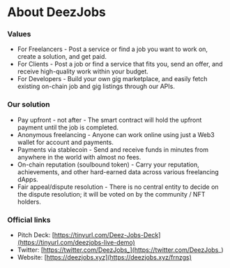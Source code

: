 # About DeezJobs

### Values
* For Freelancers - Post a service or find a job you want to work on, create a solution, and get paid.
* For Clients - Post a job or find a service that fits you, send an offer, and receive high-quality work within your budget.
* For Developers - Build your own gig marketplace, and easily fetch existing on-chain job and gig listings through our APIs.

### Our solution
* Pay upfront - not after - The smart contract will hold the upfront payment until the job is completed.
* Anonymous freelancing - Anyone can work online using just a Web3 wallet for account and payments.
* Payments via stablecoin - Send and receive funds in minutes from anywhere in the world with almost no fees.
* On-chain reputation (soulbound token) - Carry your reputation, achievements, and other hard-earned data across various freelancing dApps.
* Fair appeal/dispute resolution - There is no central entity to decide on the dispute resolution; it will be voted on by the community / NFT holders.

### Official links
* Pitch Deck: [https://tinyurl.com/Deez-Jobs-Deck](https://tinyurl.com/deezjobs-live-demo)
* Twitter: [https://twitter.com/DeezJobs_](https://twitter.com/DeezJobs_)
* Website: [https://deezjobs.xyz](https://deezjobs.xyz/frnzgs)
